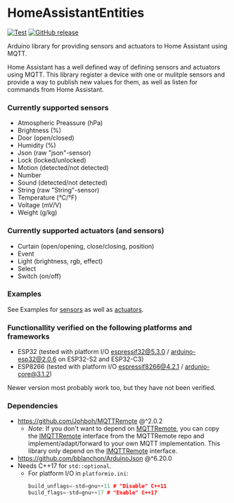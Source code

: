 # HomeAssistantEntities
[![Test](https://github.com/Johboh/HomeAssistantEntities/actions/workflows/test.yaml/badge.svg)](https://github.com/Johboh/HomeAssistantEntities/actions/workflows/test.yaml)
[![GitHub release](https://img.shields.io/github/release/Johboh/HomeAssistantEntities.svg)](https://github.com/Johboh/HomeAssistantEntities/releases)

Arduino library for providing sensors and actuators to Home Assistant using MQTT.

Home Assistant has a well defined way of defining sensors and actuators using MQTT. This library register a device with one or mulitple sensors and provide a way to publish new values for them, as well as listen for commands from Home Assistant.

### Currently supported sensors
- Atmospheric Preassure (hPa)
- Brightness (%)
- Door (open/closed)
- Humidity (%)
- Json (raw "json"-sensor)
- Lock (locked/unlocked)
- Motion (detected/not detected)
- Number
- Sound (detected/not detected)
- String (raw "String"-sensor)
- Temperature (°C/°F)
- Voltage (mV/V)
- Weight (g/kg)

### Currently supported actuators (and sensors)
- Curtain (open/opening, close/closing, position)
- Event
- Light (brightness, rgb, effect)
- Select
- Switch (on/off)

### Examples
See Examples for [sensors](examples/Sensors/Sensors.ino) as well as [actuators](examples/Actuators/Actuators.ino).

### Functionallity verified on the following platforms and frameworks
- ESP32 (tested with platform I/O [espressif32@5.3.0](https://github.com/platformio/platform-espressif32) / [arduino-esp32@2.0.6](https://github.com/espressif/arduino-esp32) on ESP32-S2 and ESP32-C3)
- ESP8266 (tested with platform I/O [espressif8266@4.2.1](https://github.com/platformio/platform-espressif8266) / [ardunio-core@3.1.2](https://github.com/esp8266/Arduino))

Newer version most probably work too, but they have not been verified.

### Dependencies
- https://github.com/Johboh/MQTTRemote @^2.0.2
  - _Note_: If you don't want to depend on [MQTTRemote](https://github.com/Johboh/MQTTRemote), you can copy the [IMQTTRemote](https://github.com/Johboh/MQTTRemote/blob/main/src/IMQTTRemote.h) interface from the MQTTRemote repo and implement/adapt/forward to your own MQTT implementation. This library only depend on the [IMQTTRemote](https://github.com/Johboh/MQTTRemote/blob/main/src/IMQTTRemote.h) interface.
- https://github.com/bblanchon/ArduinoJson @^6.20.0
- Needs C++17 for `std::optional`.
  - For platform I/O in `platformio.ini`:
    ```C++
    build_unflags=-std=gnu++11 # "Disable" C++11
    build_flags=-std=gnu++17 # "Enable" C++17
    ```
